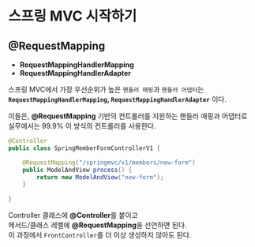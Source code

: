 # 스프링 MVC 시작하기   
## @RequestMapping      
   
* **RequestMappingHandlerMapping**        
* **RequestMappingHandlerAdapter**        
    
스프링 MVC에서 가장 우선순위가 높은 `핸들러 매핑`과 `핸들러 어댑터`는      
**`RequestMappingHandlerMapping`, `RequestMappingHandlerAdapter`** 이다.   
   
이들은, **@RequestMapping** 기반의 컨트롤러를 지원하는 핸들러 매핑과 어댑터로     
실무에서는 99.9% 이 방식의 컨트롤러를 사용한다.   
   
```java
@Controller
public class SpringMemberFormControllerV1 {   

    @RequestMapping("/springmvc/v1/members/new-form")
    public ModelAndView process() {
        return new ModelAndView("new-form");
    }
    
}
```      
Controller 클래스에 **@Controller**를 붙이고             
메서드/클래스 레벨에 **@RequestMapping**을 선언하면 된다.                          
이 과정에서 `FrontController`를 더 이상 생성하지 않아도 된다.         









